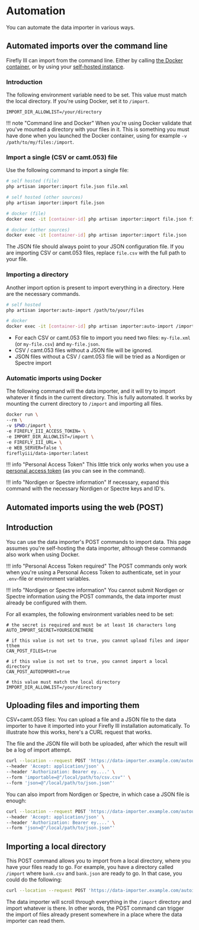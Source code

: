 # Automation

You can automate the data importer in various ways.  

## Automated imports over the command line

Firefly III can import from the command line. Either by calling [the Docker container](../installation/docker.md), or by using your [self-hosted instance](../installation/self-hosted.md).

### Introduction

The following environment variable need to be set. This value must match the local directory. If you're using Docker, set it to `/import`. 

```
IMPORT_DIR_ALLOWLIST=/your/directory
```

!!! note "Command line and Docker"
    When you're using Docker validate that you've mounted a directory with your files in it. This is something you must have done when you launched the Docker container, using for example `-v /path/to/my/files:/import`.

### Import a single (CSV or camt.053) file

Use the following command to import a single file:

```bash
# self hosted (file)
php artisan importer:import file.json file.xml

# self hosted (other sources)
php artisan importer:import file.json

# docker (file)
docker exec -it [container-id] php artisan importer:import file.json file.csv

# docker (other sources)
docker exec -it [container-id] php artisan importer:import file.json
```

The JSON file should always point to your JSON configuration file. If you are importing CSV or camt.053 files, replace `file.csv` with the full path to your file.

### Importing a directory

Another import option is present to import everything in a directory. Here are the necessary commands. 

```bash
# self hosted
php artisan importer:auto-import /path/to/your/files

# docker
docker exec -it [container-id] php artisan importer:auto-import /import
```

- For each CSV or camt.053 file to import you need two files: `my-file.xml` (or `my-file.csv`) and `my-file.json`.
- CSV / camt.053 files without a JSON file will be ignored.
- JSON files without a CSV / camt.053 file will be tried as a Nordigen or Spectre import

### Automatic imports using Docker

The following command will the data importer, and it will try to import whatever it finds in the current directory. This is fully automated. It works by mounting the current directory to `/import` and importing all files.

```bash
docker run \
--rm \
-v $PWD:/import \
-e FIREFLY_III_ACCESS_TOKEN= \
-e IMPORT_DIR_ALLOWLIST=/import \
-e FIREFLY_III_URL= \
-e WEB_SERVER=false \
fireflyiii/data-importer:latest
```

!!! info "Personal Access Token"
    This little trick only works when you use a [personal access token](../installation/configuration.md) (as you can see in the command).

!!! info "Nordigen or Spectre information"
    If necessary, expand this command with the necessary Nordigen or Spectre keys and ID's.

## Automated imports using the web (POST)

## Introduction

You can use the data importer's POST commands to import data. This page assumes you're self-hosting the data importer, although these commands also work when using Docker.

!!! info "Personal Access Token required"
    The POST commands only work when you're using a Personal Access Token to authenticate, set in your `.env`-file or environment variables.

!!! info "Nordigen or Spectre information"
    You cannot submit Nordigen or Spectre information using the POST commands, the data importer must already be configured with them.

For all examples, the following environment variables need to be set:

```
# the secret is required and must be at least 16 characters long
AUTO_IMPORT_SECRET=YOURSECRETHERE

# if this value is not set to true, you cannot upload files and impor tthem
CAN_POST_FILES=true

# if this value is not set to true, you cannot import a local directory
CAN_POST_AUTOIMPORT=true

# this value must match the local directory
IMPORT_DIR_ALLOWLIST=/your/directory
```

## Uploading files and importing them

CSV+camt.053 files: You can upload a file and a JSON file to the data importer to have it imported into your Firefly III installation automatically. To illustrate how this works, here's a CURL request that works.

The file and the JSON file will both be uploaded, after which the result will be a log of import attempt.

```bash
curl --location --request POST 'https://data-importer.example.com/autoupload?secret=YOURSECRETHERE' \
--header 'Accept: application/json' \
--header 'Authorization: Bearer ey....' \
--form 'importable=@"/local/path/to/csv.csv"' \
--form 'json=@"/local/path/to/json.json"'
```

You can also import from Nordigen or Spectre, in which case a JSON file is enough:

```bash
curl --location --request POST 'https://data-importer.example.com/autoupload?secret=YOURSECRETHERE' \
--header 'Accept: application/json' \
--header 'Authorization: Bearer ey....' \
--form 'json=@"/local/path/to/json.json"'
```

## Importing a local directory

This POST command allows you to import from a local directory, where you have your files ready to go. For example, you have a directory called `/import` where `bank.csv` and `bank.json` are ready to go. In that case, you could do the following:

```bash
curl --location --request POST 'https://data-importer.example.com/autoimport?directory=/import&secret=YOURSECRETHERE'
```

The data importer will scroll through everything in the `/import` directory and import whatever is there. In other words, the POST command can trigger the import of files already present somewhere in a place where the data importer can read them.
